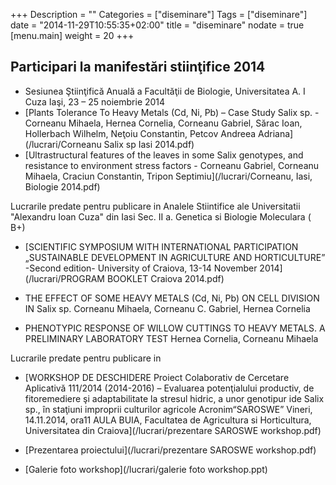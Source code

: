 +++
Description = ""
Categories = ["diseminare"]
Tags = ["diseminare"]
date = "2014-11-29T10:55:35+02:00"
title = "diseminare"
nodate = true
[menu.main]
    weight =  20
+++

## Participari la manifestări  stiinţifice 2014

* Sesiunea  Ştiinţifică Anuală a Facultăţii de Biologie, Universitatea A. I Cuza Iaşi, 23 – 25 noiembrie 2014
 * [Plants Tolerance To Heavy Metals (Cd, Ni, Pb) – Case Study Salix sp. -  Corneanu Mihaela, Hernea Cornelia, Corneanu Gabriel, Sărac Ioan, Hollerbach Wilhelm, Neţoiu Constantin, Petcov Andreea Adriana](/lucrari/Corneanu Salix sp Iasi 2014.pdf)
 * [Ultrastructural features of the leaves in some Salix genotypes, and resistance to environment stress factors -  Corneanu Gabriel, Corneanu Mihaela, Craciun Constantin, Tripon Septimiu](/lucrari/Corneanu, Iasi, Biologie 2014.pdf)

Lucrarile predate pentru publicare in  Analele Stiintifice ale Universitatii "Alexandru Ioan Cuza" din Iasi Sec. II a. Genetica si Biologie Moleculara ( B+)


* [SCIENTIFIC SYMPOSIUM WITH INTERNATIONAL PARTICIPATION „SUSTAINABLE DEVELOPMENT IN AGRICULTURE AND HORTICULTURE” -Second edition- University of Craiova, 13-14 November 2014](/lucrari/PROGRAM BOOKLET Craiova 2014.pdf)
 * THE EFFECT OF SOME HEAVY METALS (Cd, Ni, Pb) ON CELL DIVISION IN Salix sp.
 Corneanu Mihaela, Corneanu C. Gabriel, Hernea Cornelia

 * PHENOTYPIC RESPONSE OF WILLOW CUTTINGS TO HEAVY METALS. A
 PRELIMINARY LABORATORY TEST
 Hernea Cornelia, Corneanu Mihaela

Lucrarile predate pentru publicare in

* [WORKSHOP DE DESCHIDERE Proiect Colaborativ de Cercetare Aplicativă 111/2014 (2014-2016) – Evaluarea potenţialului productiv, de fitoremediere şi adaptabilitate la stresul hidric, a unor genotipur ide Salix sp., în staţiuni improprii culturilor agricole  Acronim“SAROSWE”   Vineri, 14.11.2014, ora11 AULA BUIA, Facultatea de Agricultura si Horticultura, Universitatea din Craiova](/lucrari/prezentare SAROSWE workshop.pdf)

 * [Prezentarea proiectului](/lucrari/prezentare SAROSWE workshop.pdf)
 * [Galerie foto workshop](/lucrari/galerie foto workshop.ppt)
